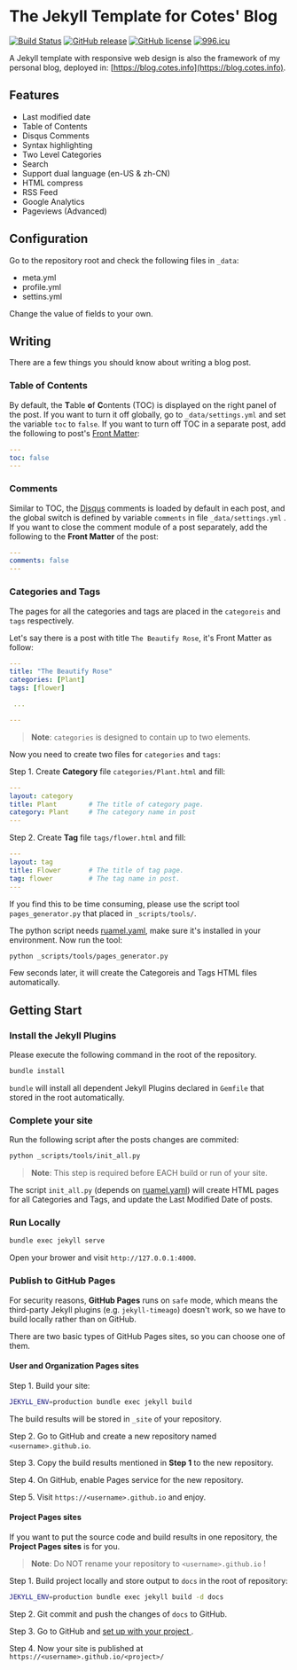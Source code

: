 # The Jekyll Template for Cotes' Blog

[![Build Status](https://travis-ci.org/cotes2020/cotes-blog.svg?branch=master)](https://travis-ci.org/cotes2020/cotes-blog)
[![GitHub release](https://img.shields.io/github/release/cotes2020/cotes-blog.svg)](https://github.com/cotes2020/cotes-blog/releases)
[![GitHub license](https://img.shields.io/github/license/cotes2020/cotes-blog.svg)](https://github.com/cotes2020/cotes-blog/blob/master/LICENSE)
[![996.icu](https://img.shields.io/badge/link-996.icu-red.svg)](https://996.icu)

A Jekyll template with responsive web design is also the framework of my personal blog, deployed in: [https://blog.cotes.info](https://blog.cotes.info).

## Features

* Last modified date
* Table of Contents
* Disqus Comments
* Syntax highlighting
* Two Level Categories
* Search
* Support dual language (en-US & zh-CN)
* HTML compress
* RSS Feed
* Google Analytics
* Pageviews (Advanced)

## Configuration

Go to the repository root and check the following files in `_data`:

* meta.yml
* profile.yml
* settins.yml

Change the value of fields to your own.


## Writing

There are a few things you should know about writing a blog post.

### Table of Contents

By default, the **T**able **o**f **C**ontents (TOC) is displayed on the right panel of the post. If you want to turn it off globally, go to `_data/settings.yml` and set the variable `toc` to `false`. If you want to turn off TOC in a separate post, add the following to post's [Front Matter](https://jekyllrb.com/docs/front-matter/):

```yaml
---
toc: false
---
```


### Comments

Similar to TOC, the [Disqus](https://disqus.com/) comments is loaded by default in each post, and the global switch is defined by variable `comments` in file `_data/settings.yml` . If you want to close the comment module of a post separately, add the following to the **Front Matter** of the post:

```yaml
---
comments: false
---
```


### Categories and Tags

The pages for all the categories and tags are placed in the `categoreis` and `tags` respectively.

Let's say there is a post with title `The Beautify Rose`, it's Front Matter as follow:

```yaml
---
title: "The Beautify Rose"
categories: [Plant]
tags: [flower]

 ...

---
```

> **Note**: `categories` is designed to contain up to two elements.

Now you need to create two files for `categories` and `tags`:

Step 1. Create **Category** file `categories/Plant.html` and fill:

```yaml
---
layout: category
title: Plant        # The title of category page.
category: Plant     # The category name in post
---
```

Step 2. Create **Tag** file `tags/flower.html` and fill:

```yaml
---
layout: tag
title: Flower       # The title of tag page.
tag: flower         # The tag name in post.
---
```

If you find this to be time consuming, please use the script tool `pages_generator.py` that placed in `_scripts/tools/`.

The python script needs [ruamel.yaml](https://pypi.org/project/ruamel.yaml/), make sure it's installed in your environment. Now run the tool:

```bash
python _scripts/tools/pages_generator.py
```

Few seconds later, it will create the Categoreis and Tags HTML files automatically.

## Getting Start

### Install the Jekyll Plugins

Please execute the following command in the root of the repository.

```bash
bundle install
```

`bundle` will install all dependent Jekyll Plugins declared in `Gemfile` that stored in the root automatically.

### Complete your site

Run the following script after the posts changes are commited:

```bash
python _scripts/tools/init_all.py
```
> **Note**: This step is required before EACH build or run of your site.

The script `init_all.py` (depends on [ruamel.yaml](https://pypi.org/project/ruamel.yaml/)) will create HTML pages for all Categories and Tags, and update the Last Modified Date of posts.



### Run Locally

```bash
bundle exec jekyll serve
```

Open your brower and visit `http://127.0.0.1:4000`.

### Publish to GitHub Pages

For security reasons, **GitHub Pages** runs on `safe` mode, which means the third-party Jekyll plugins (e.g. `jekyll-timeago`) doesn't work, so we have to build locally rather than on GitHub.

There are two basic types of GitHub Pages sites, so you can choose one of them.

#### User and Organization Pages sites


Step 1. Build your site:

```bash
JEKYLL_ENV=production bundle exec jekyll build
```
The build results will be stored in `_site` of your repository.

Step 2. Go to GitHub and create a new repository named `<username>.github.io`.

Step 3. Copy the build results mentioned in **Step 1** to the new repository.

Step 4. On GitHub, enable Pages service for the new repository.

Step 5. Visit `https://<username>.github.io` and enjoy.

#### Project Pages sites

If you want to put the source code and build results in one repository, the **Project Pages sites** is for you.

> **Note**: Do NOT rename your repository to `<username>.github.io` !

Step 1. Build project locally and store output to `docs` in the root of repository:

```bash
JEKYLL_ENV=production bundle exec jekyll build -d docs
```

Step 2. Git commit and push the changes of `docs` to GitHub.

Step 3. Go to GitHub and [set up with your project
](https://help.github.com/en/articles/configuring-a-publishing-source-for-github-pages#publishing-your-github-pages-site-from-a-docs-folder-on-your-master-branch).

Step 4. Now your site is published at `https://<username>.github.io/<project>/`

